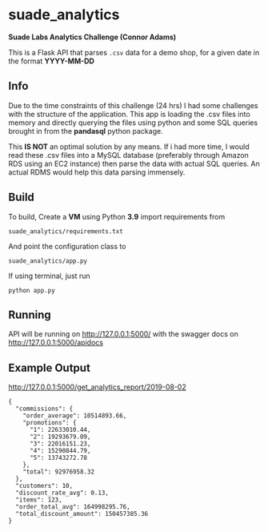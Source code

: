 # suade_analytics

__Suade Labs Analytics Challenge (Connor Adams)__

This is a Flask API that parses ```.csv``` data for a demo shop, for a given date in the format __YYYY-MM-DD__

## Info
Due to the time constraints of this challenge (24 hrs) I had some challenges with the structure of the application. This app is loading the .csv files into memory and directly querying the files using python and some SQL queries brought in from the __pandasql__ python package.

This __IS NOT__ an optimal solution by any means. If i had more time, I would read these .csv files into a MySQL database (preferably through Amazon RDS using an EC2 instance) then parse the data with actual SQL queries. An actual RDMS would help this data parsing immensely.

## Build
To build, Create a __VM__ using Python __3.9__ import requirements from
```
suade_analytics/requirements.txt
```

And point the configuration class to
```
suade_analytics/app.py
```

If using terminal, just run
```
python app.py
```
## Running
API will be running on http://127.0.0.1:5000/ with the swagger docs on http://127.0.0.1:5000/apidocs

## Example Output

http://127.0.0.1:5000/get_analytics_report/2019-08-02
```
{
  "commissions": {
    "order_average": 10514893.66,
    "promotions": {
      "1": 22633010.44,
      "2": 19293679.09,
      "3": 22016151.23,
      "4": 15290844.79,
      "5": 13743272.78
    },
    "total": 92976958.32
  },
  "customers": 10,
  "discount_rate_avg": 0.13,
  "items": 123,
  "order_total_avg": 164998295.76,
  "total_discount_amount": 150457385.36
}
```